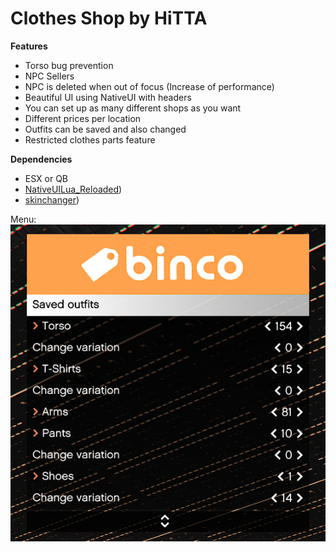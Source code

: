 # Clothes Shop by HiTTA

**Features**

* Torso bug prevention
* NPC Sellers
* NPC is deleted when out of focus (Increase of performance)
* Beautiful UI using NativeUI with headers
* You can set up as many different shops as you want
* Different prices per location
* Outfits can be saved and also changed
* Restricted clothes parts feature

**Dependencies**

* ESX or QB
* [NativeUILua_Reloaded](https://forum.cfx.re/uploads/short-url/yoOXmax3kpndY53KqSASSSfiMf3.zip))
* [skinchanger](https://github.com/mitlight/skinchanger))

Menu:
![menu](hitta-clotheshop/client/menu.png)

